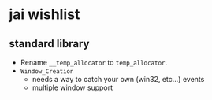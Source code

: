 # jai wishlist

## standard library

- Rename `__temp_allocator` to `temp_allocator`.
- `Window_Creation`
    - needs a way to catch your own (win32, etc...) events
    - multiple window support
